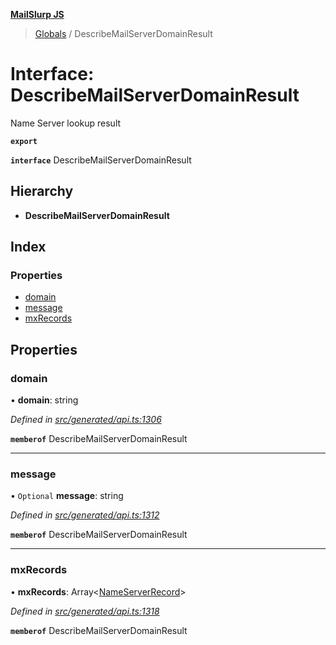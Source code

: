 **[MailSlurp JS](../README.md)**

> [Globals](../README.md) / DescribeMailServerDomainResult

# Interface: DescribeMailServerDomainResult

Name Server lookup result

**`export`** 

**`interface`** DescribeMailServerDomainResult

## Hierarchy

* **DescribeMailServerDomainResult**

## Index

### Properties

* [domain](describemailserverdomainresult.md#domain)
* [message](describemailserverdomainresult.md#message)
* [mxRecords](describemailserverdomainresult.md#mxrecords)

## Properties

### domain

•  **domain**: string

*Defined in [src/generated/api.ts:1306](https://github.com/mailslurp/mailslurp-client/blob/b27590b/src/generated/api.ts#L1306)*

**`memberof`** DescribeMailServerDomainResult

___

### message

• `Optional` **message**: string

*Defined in [src/generated/api.ts:1312](https://github.com/mailslurp/mailslurp-client/blob/b27590b/src/generated/api.ts#L1312)*

**`memberof`** DescribeMailServerDomainResult

___

### mxRecords

•  **mxRecords**: Array\<[NameServerRecord](nameserverrecord.md)>

*Defined in [src/generated/api.ts:1318](https://github.com/mailslurp/mailslurp-client/blob/b27590b/src/generated/api.ts#L1318)*

**`memberof`** DescribeMailServerDomainResult
